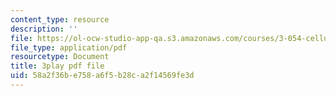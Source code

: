 ```yaml
---
content_type: resource
description: ''
file: https://ol-ocw-studio-app-qa.s3.amazonaws.com/courses/3-054-cellular-solids-structure-properties-and-applications-spring-2015/58a2f36be758a6f5b28ca2f14569fe3d_5NUS6bcUXmY.pdf
file_type: application/pdf
resourcetype: Document
title: 3play pdf file
uid: 58a2f36b-e758-a6f5-b28c-a2f14569fe3d
---
```

